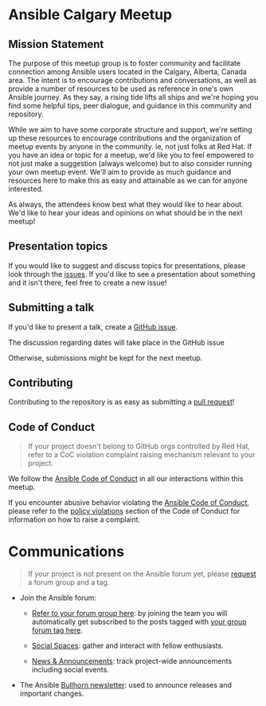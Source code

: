 # Ansible Calgary Meetup

## Mission Statement

The purpose of this meetup group is to foster community and facilitate connection among Ansible users located in the Calgary, Alberta, Canada area. The intent is to encourage contributions and conversations, as well as provide a number of resources to be used as reference in one's own Ansible journey. As they say, a rising tide lifts all ships and we're hoping you find some helpful tips, peer dialogue, and guidance in this community and repository.

While we aim to have some corporate structure and support, we're setting up these resources to encourage contributions and the organization of meetup events by anyone in the community. ie, not just folks at Red Hat. If you have an idea or topic for a meetup, we'd like you to feel empowered to not just make a suggestion (always welcome) but to also consider running your own meetup event. We'll aim to provide as much guidance and resources here to make this as easy and attainable as we can for anyone interested.

As always, the attendees know best what they would like to hear about.
We'd like to hear your ideas and opinions on what should be in the next meetup!


## Presentation topics


If you would like to suggest and discuss topics for presentations, please look
through the [issues](https://github.com/ansible-community/ansible-calgary-meetup/issues
).
If you'd like to see a presentation about something and it isn't there, feel
free to create a new issue!

## Submitting a talk


If you'd like to present a talk, create a [GitHub issue](https://github.com/ansible-community/ansible-calgary-meetup/issues/new/choose
).

The discussion regarding dates will take place in the GitHub issue

Otherwise, submissions might be kept for the next meetup.


## Contributing


Contributing to the repository is as easy as submitting a [pull request](https://github.com/ansible-community/ansible-calgary-meetup/pulls)!




## Code of Conduct

> If your project doesn't belong to GitHub orgs controlled by Red Hat, refer to a CoC violation complaint raising mechanism relevant to your project.

We follow the [Ansible Code of Conduct](https://docs.ansible.com/ansible/latest/community/code_of_conduct.html) in all our interactions within this meetup.

If you encounter abusive behavior violating the [Ansible Code of Conduct](https://docs.ansible.com/ansible/latest/community/code_of_conduct.html), please refer to the [policy violations](https://docs.ansible.com/ansible/latest/community/code_of_conduct.html#policy-violations) section of the Code of Conduct for information on how to raise a complaint.

# Communications

> If your project is not present on the Ansible forum yet, please [request](https://forum.ansible.com/t/requesting-a-forum-group/503/17) a forum group and a tag.

* Join the Ansible forum:
    * [Refer to your forum group here](https://forum.ansible.com/g/): by joining the team you will automatically get subscribed to the posts tagged with [your group forum tag here](https://forum.ansible.com/tags).
   
    * [Social Spaces](https://forum.ansible.com/c/chat/4): gather and interact with fellow enthusiasts.
    * [News & Announcements](https://forum.ansible.com/c/news/5/none): track project-wide announcements including social events.

* The Ansible [Bullhorn newsletter](https://forum.ansible.com/t/about-the-newsletter-category/166): used to announce releases and important changes.

